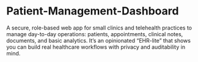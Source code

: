# Patient-Management-Dashboard
A secure, role-based web app for small clinics and telehealth practices to manage day-to-day operations: patients, appointments, clinical notes, documents, and basic analytics. It’s an opinionated “EHR-lite” that shows you can build real healthcare workflows with privacy and auditability in mind.
